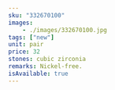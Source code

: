 ```yaml
---
sku: "332670100"
images:
    - ./images/332670100.jpg
tags: ["new"]
unit: pair
price: 32
stones: cubic zirconia
remarks: Nickel-free.
isAvailable: true
---
```

